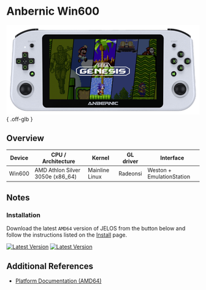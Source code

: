 # Anbernic Win600

![](../../_inc/images/devices/anbernic-win600.png){ .off-glb }

## Overview

| Device | CPU / Architecture | Kernel | GL driver | Interface |
| -- | -- | -- | -- | -- |
| Win600 | AMD Athlon Silver 3050e (x86_64) | Mainline Linux | Radeonsi | Weston + EmulationStation | 

## Notes

### Installation

Download the latest `AMD64` version of JELOS from the button below and follow the instructions listed on the [Install](../../../play/install/) page.

[![Latest Version](https://img.shields.io/github/release/JustEnoughLinuxOS/distribution.svg?labelColor=111111&color=5998FF&label=Latest&style=flat#only-light)](https://github.com/JustEnoughLinuxOS/distribution/releases/latest)
[![Latest Version](https://img.shields.io/github/release/JustEnoughLinuxOS/distribution.svg?labelColor=dddddd&color=5998FF&label=Latest&style=flat#only-dark)](https://github.com/JustEnoughLinuxOS/distribution/releases/latest)

## Additional References

- [Platform Documentation (AMD64)](https://github.com/JustEnoughLinuxOS/distribution/blob/main/documentation/PER_DEVICE_DOCUMENTATION/AMD64)